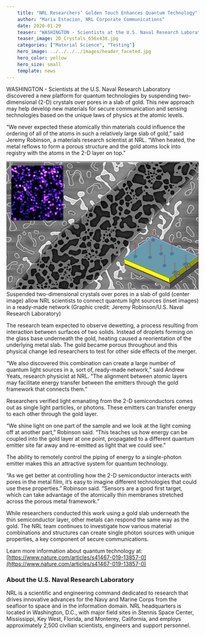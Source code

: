 ```yaml
---
    title: "NRL Researchers’ Golden Touch Enhances Quantum Technology"
    author: "Maria Estacion, NRL Corporate Communications"
    date: 2020-01-29
    teaser: "WASHINGTON - Scientists at the U.S. Naval Research Laboratory discovered a new platform for quantum technologies by suspending two-dimensional (2-D) crystals over pores in a slab of gold. This new approach may help develop new materials for secure communication and sensing technologies based on the unique laws of physics at the atomic levels."
    teaser_image: 2D_Crystals_656x438.jpg
    categories: ["Material Science", "Testing"]
    hero_image: ../../../../images/header_faceted.jpg
    hero_color: yellow
    hero_size: small
    template: news
---
```

WASHINGTON - Scientists at the U.S. Naval Research Laboratory discovered a new platform for quantum technologies by suspending two-dimensional (2-D) crystals over pores in a slab of gold. This new approach may help develop new materials for secure communication and sensing technologies based on the unique laws of physics at the atomic levels.

“We never expected these atomically thin materials could influence the ordering of all of the atoms in such a relatively large slab of gold,” said Jeremy Robinson, a materials research scientist at NRL. “When heated, the metal reflows to form a porous structure and the gold atoms lock into registry with the atoms in the 2-D layer on top.”

<p class="news-image"><img src="./2D_Crystals_656x438.jpg" alt="Composit image illustrating the connection of quantum light sources" /><span class="md-caption">Suspended two-dimensional crystals over pores in a slab of gold (center image) allow NRL scientists to connect quantum light sources (inset images) in a ready-made network (Graphic credit: Jeremy Robinson/U.S. Naval Research Laboratory)</span></p>

The research team expected to observe dewetting, a process resulting from interaction between surfaces of two solids. Instead of droplets forming on the glass base underneath the gold, heating caused a reorientation of the underlying metal slab. The gold became porous throughout and this physical change led researchers to test for other side effects of the merger.

“We also discovered this combination can create a large number of quantum light sources in a, sort of, ready-made network,” said Andrew Yeats, research physicist at NRL. “The alignment between atomic layers may facilitate energy transfer between the emitters through the gold framework that connects them.”

Researchers verified light emanating from the 2-D semiconductors comes out as single light particles, or photons. These emitters can transfer energy to each other through the gold layer.

“We shine light on one part of the sample and we look at the light coming off at another part,” Robinson said. “This teaches us how energy can be coupled into the gold layer at one point, propagated to a different quantum emitter site far away and re-emitted as light that we could see.”

The ability to remotely control the piping of energy to a single-photon emitter makes this an attractive system for quantum technology.

“As we get better at controlling how the 2-D semiconductor interacts with pores in the metal film, it’s easy to imagine different technologies that could use these properties.” Robinson said. “Sensors are a good first target, which can take advantage of the atomically thin membranes stretched across the porous metal framework.”

While researchers conducted this work using a gold slab underneath the thin semiconductor layer, other metals can respond the same way as the gold. The NRL team continues to investigate how various material combinations and structures can create single photon sources with unique properties, a key component of secure communications.

Learn more information about quantum technology at: [https://www.nature.com/articles/s41467-019-13857-0](https://www.nature.com/articles/s41467-019-13857-0)

### About the U.S. Naval Research Laboratory ###

NRL is a scientific and engineering command dedicated to research that drives innovative advances for the Navy and Marine Corps from the seafloor to space and in the information domain. NRL headquarters is located in Washington, D.C., with major field sites in Stennis Space Center, Mississippi, Key West, Florida, and Monterey, California, and employs approximately 2,500 civilian scientists, engineers and support personnel.